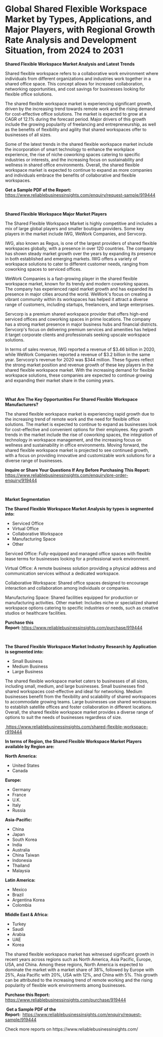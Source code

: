 <p><h1>Global Shared Flexible Workspace Market by Types, Applications, and Major Players, with Regional Growth Rate Analysis and Development Situation, from 2024 to 2031</h1></p><p><strong>Shared Flexible Workspace Market Analysis and Latest Trends</strong></p>
<p><p>Shared flexible workspace refers to a collaborative work environment where individuals from different organizations and industries work together in a shared office space. This concept allows for increased collaboration, networking opportunities, and cost savings for businesses looking for flexible office solutions.</p><p>The shared flexible workspace market is experiencing significant growth, driven by the increasing trend towards remote work and the rising demand for cost-effective office solutions. The market is expected to grow at a CAGR of 12.1% during the forecast period. Major drivers of this growth include the growing popularity of freelancing and entrepreneurship, as well as the benefits of flexibility and agility that shared workspaces offer to businesses of all sizes.</p><p>Some of the latest trends in the shared flexible workspace market include the incorporation of smart technology to enhance the workplace experience, the rise of niche coworking spaces catering to specific industries or interests, and the increasing focus on sustainability and wellness in shared office environments. Overall, the shared flexible workspace market is expected to continue to expand as more companies and individuals embrace the benefits of collaborative and flexible workspaces.</p></p>
<p><strong>Get a Sample PDF of the Report:&nbsp;</strong> <a href="https://www.reliablebusinessinsights.com/enquiry/request-sample/919444">https://www.reliablebusinessinsights.com/enquiry/request-sample/919444</a></p>
<p>&nbsp;</p>
<p><strong>Shared Flexible Workspace Major Market Players</strong></p>
<p><p>The Shared Flexible Workspace Market is highly competitive and includes a mix of large global players and smaller boutique providers. Some key players in the market include IWG, WeWork Companies, and Servcorp.</p><p>IWG, also known as Regus, is one of the largest providers of shared flexible workspaces globally, with a presence in over 120 countries. The company has shown steady market growth over the years by expanding its presence in both established and emerging markets. IWG offers a variety of workspace solutions to cater to different customer needs, ranging from coworking spaces to serviced offices.</p><p>WeWork Companies is a fast-growing player in the shared flexible workspace market, known for its trendy and modern coworking spaces. The company has experienced rapid market growth and has expanded its presence in major cities around the world. WeWork's focus on creating a vibrant community within its workspaces has helped it attract a diverse range of customers, including startups, freelancers, and large enterprises.</p><p>Servcorp is a premium shared workspace provider that offers high-end serviced offices and coworking spaces in prime locations. The company has a strong market presence in major business hubs and financial districts. Servcorp's focus on delivering premium services and amenities has helped it target corporate clients and professionals seeking upscale workspace solutions.</p><p>In terms of sales revenue, IWG reported a revenue of $3.46 billion in 2020, while WeWork Companies reported a revenue of $3.2 billion in the same year. Servcorp's revenue for 2020 was $344 million. These figures reflect the strong market position and revenue growth of these key players in the shared flexible workspace market. With the increasing demand for flexible workspace solutions, these companies are expected to continue growing and expanding their market share in the coming years.</p></p>
<p>&nbsp;</p>
<p><strong>What Are The Key Opportunities For Shared Flexible Workspace Manufacturers?</strong></p>
<p><p>The shared flexible workspace market is experiencing rapid growth due to the increasing trend of remote work and the need for flexible office solutions. The market is expected to continue to expand as businesses look for cost-effective and convenient options for their employees. Key growth trends in the market include the rise of coworking spaces, the integration of technology in workspace management, and the increasing focus on wellness and sustainability in office environments. Moving forward, the shared flexible workspace market is projected to see continued growth, with a focus on providing innovative and customizable work solutions for a diverse range of businesses.</p></p>
<p><strong>Inquire or Share Your Questions If Any Before Purchasing This Report:</strong> <a href="https://www.reliablebusinessinsights.com/enquiry/pre-order-enquiry/919444">https://www.reliablebusinessinsights.com/enquiry/pre-order-enquiry/919444</a></p>
<p>&nbsp;</p>
<p><strong>Market Segmentation</strong></p>
<p><strong>The Shared Flexible Workspace Market Analysis by types is segmented into:</strong></p>
<p><ul><li>Serviced Office</li><li>Virtual Office</li><li>Collaborative Workspace</li><li>Manufacturing Space</li><li>Other</li></ul></p>
<p><p>Serviced Office: Fully-equipped and managed office spaces with flexible lease terms for businesses looking for a professional work environment.</p><p>Virtual Office: A remote business solution providing a physical address and communication services without a dedicated workspace.</p><p>Collaborative Workspace: Shared office spaces designed to encourage interaction and collaboration among individuals or companies.</p><p>Manufacturing Space: Shared facilities equipped for production or manufacturing activities. Other market: Includes niche or specialized shared workspace options catering to specific industries or needs, such as creative studios or healthcare facilities.</p></p>
<p><strong>Purchase this Report:&nbsp;</strong><a href="https://www.reliablebusinessinsights.com/purchase/919444">https://www.reliablebusinessinsights.com/purchase/919444</a></p>
<p>&nbsp;</p>
<p><strong>The Shared Flexible Workspace Market Industry Research by Application is segmented into:</strong></p>
<p><ul><li>Small Business</li><li>Medium Business</li><li>Large Business</li></ul></p>
<p><p>The shared flexible workspace market caters to businesses of all sizes, including small, medium, and large businesses. Small businesses find shared workspaces cost-effective and ideal for networking. Medium businesses benefit from the flexibility and scalability of shared workspaces to accommodate growing teams. Large businesses use shared workspaces to establish satellite offices and foster collaboration in different locations. Overall, the shared flexible workspace market provides a diverse range of options to suit the needs of businesses regardless of size.</p></p>
<p><a href="https://www.reliablebusinessinsights.com/shared-flexible-workspace-r919444">&nbsp;https://www.reliablebusinessinsights.com/shared-flexible-workspace-r919444</a></p>
<p><strong>In terms of Region, the Shared Flexible Workspace Market Players available by Region are:</strong></p>
<p>
    <p> <strong> North America: </strong>
        <ul>
            <li>United States</li>
            <li>Canada</li>
        </ul>
        </p> 
    <p> <strong> Europe: </strong>
        <ul>
            <li>Germany</li>
            <li>France</li>
            <li>U.K.</li>
            <li>Italy</li>
            <li>Russia</li>
        </ul>
        </p> 
    <p> <strong> Asia-Pacific: </strong>
        <ul>
            <li>China</li>
            <li>Japan</li>
            <li>South Korea</li>
            <li>India</li>
            <li>Australia</li>
            <li>China Taiwan</li>
            <li>Indonesia</li>
            <li>Thailand</li>
            <li>Malaysia</li>
        </ul>
        </p> 
    <p> <strong> Latin America: </strong>
        <ul>
            <li>Mexico</li>
            <li>Brazil</li>
            <li>Argentina Korea</li>
            <li>Colombia</li>
        </ul>
        </p> 
    <p> <strong> Middle East & Africa: </strong>
        <ul>
            <li>Turkey</li>
            <li>Saudi</li>
            <li>Arabia</li>
            <li>UAE</li>
            <li>Korea</li>
        </ul>
    </p>
    </p>
<p><p>The shared flexible workspace market has witnessed significant growth in recent years across regions such as North America, Asia Pacific, Europe, USA, and China. Among these regions, North America is expected to dominate the market with a market share of 38%, followed by Europe with 25%, Asia Pacific with 20%, USA with 12%, and China with 5%. This growth can be attributed to the increasing trend of remote working and the rising popularity of flexible work environments among businesses.</p></p>
<p><strong>Purchase this Report: </strong><a href="https://www.reliablebusinessinsights.com/purchase/919444">https://www.reliablebusinessinsights.com/purchase/919444</a></p>
<p>&nbsp;<strong>Get a Sample PDF of the Report:&nbsp;&nbsp;</strong><a href="https://www.reliablebusinessinsights.com/enquiry/request-sample/919444">https://www.reliablebusinessinsights.com/enquiry/request-sample/919444</a></p>
<p><strong></strong></p>
<p>Check more reports on https://www.reliablebusinessinsights.com/</p>